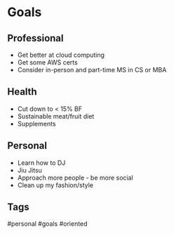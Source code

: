 # Goals

## Professional
* Get better at cloud computing
* Get some AWS certs
* Consider in-person and part-time MS in CS or MBA

## Health
* Cut down to < 15% BF
* Sustainable meat/fruit diet
* Supplements

## Personal
* Learn how to DJ
* Jiu Jitsu
* Approach more people -  be more social
* Clean up my fashion/style

## Tags
#personal #goals #oriented
